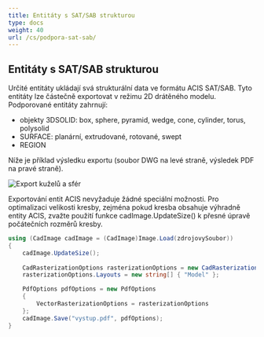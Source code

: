 ```yaml
---
title: Entitáty s SAT/SAB strukturou
type: docs
weight: 40
url: /cs/podpora-sat-sab/
---
```


## **Entitáty s SAT/SAB strukturou**

Určité entitáty ukládají svá strukturální data ve formátu ACIS SAT/SAB. Tyto entitáty lze částečně exportovat v režimu 2D drátěného modelu. Podporované entitáty zahrnují:

*	objekty 3DSOLID: box, sphere, pyramid, wedge, cone, cylinder, torus, polysolid
*	SURFACE: planární, extrudované, rotované, swept
*	REGION

Níže je příklad výsledku exportu (soubor DWG na levé straně, výsledek PDF na pravé straně).

![Export kuželů a sfér](/_assets/coneAndSpheres.png)

Exportování entit ACIS nevyžaduje žádné speciální možnosti. Pro optimalizaci velikosti kresby, zejména pokud kresba obsahuje výhradně entity ACIS, zvažte použití funkce cadImage.UpdateSize() k přesné úpravě počátečních rozměrů kresby.

```csharp
using (CadImage cadImage = (CadImage)Image.Load(zdrojovySoubor))
{
	cadImage.UpdateSize();
	
	CadRasterizationOptions rasterizationOptions = new CadRasterizationOptions();
	rasterizationOptions.Layouts = new string[] { "Model" };

	PdfOptions pdfOptions = new PdfOptions
	{
		VectorRasterizationOptions = rasterizationOptions
	};
	cadImage.Save("vystup.pdf", pdfOptions);
}
```

